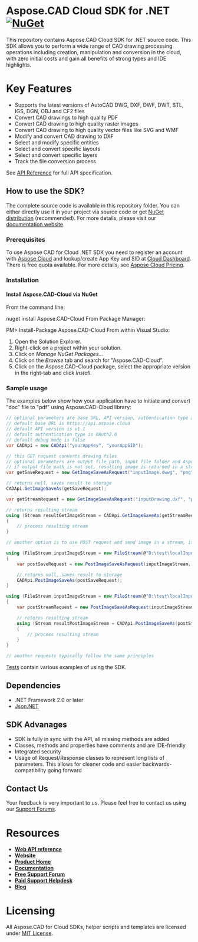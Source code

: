# Aspose.CAD Cloud SDK for .NET [![NuGet](https://img.shields.io/nuget/v/Aspose.CAD-Cloud.svg)](https://www.nuget.org/packages/Aspose.CAD-Cloud/)

This repository contains Aspose.CAD Cloud SDK for .NET source code. This SDK allows you to perform a wide range of CAD drawing processing operations including creation, manipulation and conversion in the cloud, with zero initial costs and gain all benefits of strong types and IDE highlights.

# Key Features

* Supports the latest versions of AutoCAD DWG, DXF, DWF, DWT, STL, IGS, DGN, OBJ and CF2 files
* Convert CAD drawings to high quality PDF
* Convert CAD drawing to high quality raster images
* Convert CAD drawing to high quality vector files like SVG and WMF
* Modify and convert CAD drawing to DXF
* Select and modify specific entities
* Select and convert specific layouts
* Select and convert specific layers
* Track the file conversion process

See [API Reference](https://apireference.aspose.cloud/cad/) for full API specification.

## How to use the SDK?

The complete source code is available in this repository folder. You can either directly use it in your project via source code or get [NuGet distribution](https://www.nuget.org/packages/Aspose.CAD-Cloud/) (recommended). For more details, please visit our [documentation website](https://docs.aspose.cloud/cad/available-sdks/).

### Prerequisites

To use Aspose CAD for Cloud .NET SDK you need to register an account with [Aspose Cloud](https://www.aspose.cloud/) and lookup/create App Key and SID at [Cloud Dashboard](https://dashboard.aspose.cloud/#/apps). There is free quota available. For more details, see [Aspose Cloud Pricing](https://purchase.aspose.cloud/pricing).

### Installation

#### Install Aspose.CAD-Cloud via NuGet

From the command line:

nuget install Aspose.CAD-Cloud
From Package Manager:

PM> Install-Package Aspose.CAD-Cloud
From within Visual Studio:

1. Open the Solution Explorer.
2. Right-click on a project within your solution.
3. Click on *Manage NuGet Packages...*
4. Click on the *Browse* tab and search for "Aspose.CAD-Cloud".
5. Click on the Aspose.CAD-Cloud package, select the appropriate version in the right-tab and click *Install*.

### Sample usage

The examples below show how your application have to initiate and convert "doc" file to "pdf" using Aspose.CAD-Cloud library:

```csharp
// optional parameters are base URL, API version, authentication type and debug mode
// default base URL is https://api.aspose.cloud
// default API version is v1.1
// default authentication type is OAuth2.0
// default debug mode is false
var CADApi = new CADApi("yourAppKey", "yourAppSID");

// this GET request converts drawing files
// optional parameters are output file path, input file folder and Aspose storage name (if you have more than one storage and want to use non-default one) 
// if output file path is not set, resulting image is returned in a stream; otherwise, it's saved at the specified path in the storage and null is returned
var getSaveRequest = new GetImageSaveAsRequest("inputImage.dwwg", "png", "ResultFolder/resultImage.png", "InputFolder");

// returns null, saves result to storage
CADApi.GetImageSaveAs(getSaveRequest);

var getStreamRequest = new GetImageSaveAsRequest("inputDrawing.dxf", "png", null, "InputFolder");

// returns resulting stream
using (Stream resultGetImageStream = CADApi.GetImageSaveAs(getStreamRequest))
{
	// process resulting stream
}

// another option is to use POST request and send image in a stream, if it's not present in your storage

using (FileStream inputImageStream = new FileStream(@"D:\test\localInputDrawing.dxf", FileMode.Open, FileAccess.Read))
{
	var postSaveRequest = new PostImageSaveAsRequest(inputImageStream, "png", "ResultFolder/resultImage.png");

	// returns null, saves result to storage
	CADApi.PostImageSaveAs(postSaveRequest);
}

using (FileStream inputImageStream = new FileStream(@"D:\test\localInputDrawing.dwg", FileMode.Open, FileAccess.Read))
{
	var postStreamRequest = new PostImageSaveAsRequest(inputImageStream, "png");

	// returns resulting stream
	using (Stream resultPostImageStream = CADApi.PostImageSaveAs(postStreamRequest))
	{
		// process resulting stream
	}
}

// another requests typically follow the same principles
```
[Tests](Aspose.CAD.Cloud.Sdk.Test) contain various examples of using the SDK.

## Dependencies

- .NET Framework 2.0 or later
- [Json.NET](https://www.nuget.org/packages/Newtonsoft.Json/)

## SDK Advanages

+ SDK is fully in sync with the API, all missing methods are added
+ Classes, methods and properties have comments and are IDE-friendly
+ Integrated security
+ Usage of Request/Response classes to represent long lists of parameters. This allows for cleaner code and easier backwards-compatibility going forward

## Contact Us

Your feedback is very important to us. Please feel free to contact us using our [Support Forums](https://forum.aspose.cloud/c/cad).

# Resources

+ [**Web API reference**](https://apireference.aspose.cloud/cad/)
+ [**Website**](https://www.aspose.cloud/)
+ [**Product Home**](https://products.aspose.cloud/cad)
+ [**Documentation**](https://docs.aspose.cloud/cad/)
+ [**Free Support Forum**](https://forum.aspose.cloud/c/cad)
+ [**Paid Support Helpdesk**](https://helpdesk.aspose.cloud/)
+ [**Blog**](https://blog.aspose.cloud/category/cad/)

# Licensing

All Aspose.CAD for Cloud SDKs, helper scripts and templates are licensed under [MIT License](LICENSE).
